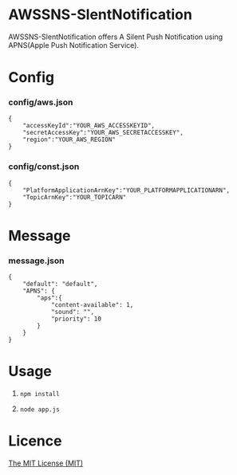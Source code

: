 # AWSSNS-SlentNotification

AWSSNS-SlentNotification offers A Silent Push Notification using APNS(Apple Push Notification Service).


# Config

### config/aws.json
```
{
    "accessKeyId":"YOUR_AWS_ACCESSKEYID",
    "secretAccessKey":"YOUR_AWS_SECRETACCESSKEY",
    "region":"YOUR_AWS_REGION"
}
```

### config/const.json
```
{
    "PlatformApplicationArnKey":"YOUR_PLATFORMAPPLICATIONARN",
    "TopicArnKey":"YOUR_TOPICARN"
}
```

# Message

### message.json
```
{
    "default": "default",
    "APNS": {
        "aps":{
            "content-available": 1,
            "sound": "", 
            "priority": 10
        }   
    }   
}
```

# Usage

1. `npm install`

2. `node app.js`

# Licence

[The MIT License (MIT)](https://github.com/ifapmzadu6/AWSSNS-SlentNotification/blob/master/LICENSE)
